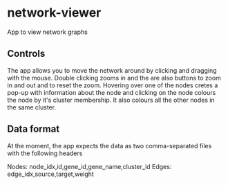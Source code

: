 # network-viewer
App to view network graphs

## Controls

The app allows you to move the network around by clicking and dragging with the
mouse. Double clicking zooms in and the are also buttons to zoom in and out and
to reset the zoom.
Hovering over one of the nodes cretes a pop-up with information about the node
and clicking on the node colours the node by it's cluster membership. It also
colours all the other nodes in the same cluster.

## Data format

At the moment, the app expects the data as two comma-separated files with the
following headers

Nodes: node_idx,id,gene_id,gene_name,cluster_id
Edges: edge_idx,source,target,weight

